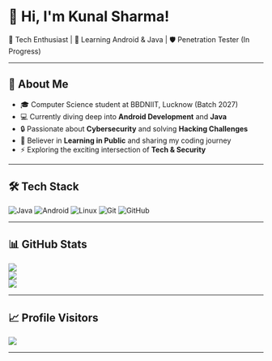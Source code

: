 # 👋 Hi, I'm Kunal Sharma!

🎯 Tech Enthusiast | 🚀 Learning Android & Java | 🛡️ Penetration Tester (In Progress)

---

## 💫 About Me

- 🎓 Computer Science student at BBDNIIT, Lucknow (Batch 2027)
- 💻 Currently diving deep into **Android Development** and **Java**
- 🔒 Passionate about **Cybersecurity** and solving **Hacking Challenges**
- 🌱 Believer in **Learning in Public** and sharing my coding journey
- ⚡ Exploring the exciting intersection of **Tech & Security**

---

## 🛠️ Tech Stack

![Java](https://img.shields.io/badge/java-%23ED8B00.svg?style=flat&logo=openjdk&logoColor=white)
![Android](https://img.shields.io/badge/Android-3DDC84?style=flat&logo=android&logoColor=white)
![Linux](https://img.shields.io/badge/Linux-FCC624?style=flat&logo=linux&logoColor=black)
![Git](https://img.shields.io/badge/Git-F05032?style=flat&logo=git&logoColor=white)
![GitHub](https://img.shields.io/badge/GitHub-181717?style=flat&logo=github&logoColor=white)

---

## 📊 GitHub Stats

![](https://github-readme-stats.vercel.app/api?username=SPIDEY777&theme=radical&hide_border=false&include_all_commits=true&count_private=true)<br/>
![](https://github-readme-streak-stats.herokuapp.com/?user=SPIDEY777&theme=radical&hide_border=false)<br/>
![](https://github-readme-stats.vercel.app/api/top-langs/?username=SPIDEY777&theme=radical&hide_border=false&layout=compact)

---

## 📈 Profile Visitors

[![](https://visitcount.itsvg.in/api?id=SPIDEY777&icon=0&color=0)](https://visitcount.itsvg.in)

---

  
